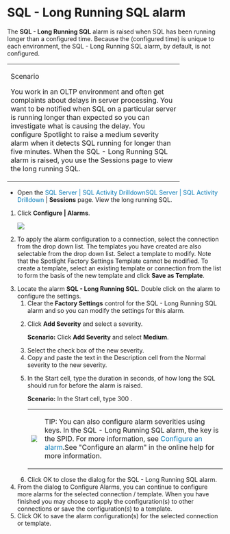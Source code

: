 ﻿<?xml version="1.0" encoding="utf-8"?>
<html xmlns:MadCap="http://www.madcapsoftware.com/Schemas/MadCap.xsd" MadCap:lastBlockDepth="12" MadCap:lastHeight="801" MadCap:lastWidth="818">
    <head>
        <link href="../Resources/TableStyles/NoteTable_Blue_DoNotEdit.css" rel="stylesheet" MadCap:stylesheetType="table" />
        <link href="../Resources/TableStyles/RuledTableWithoutHeading_DoNotEdit.css" rel="stylesheet" MadCap:stylesheetType="table" /><title></title>
    </head>
    <body>
        <h1>
            <MadCap:keyword term="SQL - Long Running SQL alarm;alarms:SQL - Long Running SQL" />SQL - Long Running SQL alarm</h1>
        <MadCap:snippetBlock src="../Resources/Snippets/Requirements/SQLServer2000NoNote.flsnp" MadCap:conditions="SoSSE_Publication.Online Help" />
        <p>The <b>SQL - Long Running SQL</b> 
 alarm is raised when SQL has been running longer than a configured 
 time. Because the (configured time) is 
 unique to each environment, the SQL - Long Running SQL alarm, by default, is 
 not configured.</p>
        <table style="width: 80%;caption-side: top;mc-table-style: url('../Resources/TableStyles/RuledTableWithoutHeading_DoNotEdit.css');" class="TableStyle-RuledTableWithoutHeading_DoNotEdit" cellspacing="0">
            <col class="TableStyle-RuledTableWithoutHeading_DoNotEdit-Column-Column1" />
            <tbody>
                <tr class="TableStyle-RuledTableWithoutHeading_DoNotEdit-Body-Body1">
                    <td class="TableStyle-RuledTableWithoutHeading_DoNotEdit-BodyA-Column1-Body1">
                        <p class="ScenarioHeading">Scenario</p>
                        <p>You work in an OLTP environment and often get complaints 
 about delays in server processing. You want to be notified when SQL on 
 a particular server is running longer than expected so you can investigate 
 what is causing the delay. You configure Spotlight to raise a medium severity 
 alarm when it detects SQL running for longer than five minutes. When the SQL - Long Running SQL alarm is raised, you use the Sessions page to view 
 the long running SQL.</p>
                    </td>
                </tr>
            </tbody>
        </table>
        <MadCap:snippetBlock src="../Resources/Snippets/SoSSE/Alarm_Title_Raised.flsnp" />
        <ul>
            <li>Open the <MadCap:xref href="../Drilldowns/drilldown_sqlserver_sqlactivity.htm" MadCap:conditions="SoSSE_Publication.Online Help"><span style="color: #0078b6;" class="mcFormatColor">SQL Server | SQL Activity Drilldown</span></MadCap:xref><span style="color: #0078b6;" class="mcFormatColor" MadCap:conditions="SoSSE_Publication.Getting&#160;Started Guide">SQL Server | SQL Activity Drilldown</span> | <b>Sessions</b> 
 page. View the long running SQL.</li>
        </ul>
        <MadCap:snippetBlock src="../Resources/Snippets/SoSSE/Alarm_Title_Configure.flsnp" />
        <ol>
            <li>
                <p>Click <b>Configure |&#160;Alarms</b>.</p>
                <p>
                    <img src="../Images/tb_config_alarms.png" />
                </p>
            </li>
            <li>
                <p>To apply the alarm configuration to a connection, select the connection from the drop down list. The templates you have created are also selectable from the drop down list. Select a template to modify. Note that the Spotlight Factory Settings Template cannot be modified. To create a template, select an existing template or connection from the list to form the basis of the new template and click <b>Save as Template</b>.</p>
            </li>
            <li>Locate the alarm <b>SQL - Long Running SQL</b>. Double click on the alarm to configure the settings.<ol><li>Clear the <b>Factory Settings</b> control for the SQL - Long Running SQL alarm and so you can modify the settings for this alarm.</li><li><p>Click <b>Add 
 Severity</b> and select a severity.</p><p class="ScenarioPara"><b>Scenario:</b> 
 Click <b>Add Severity</b> and select 
 <b>Medium</b>.</p></li><li>Select the check 
 box of the new severity.</li><li>Copy and paste the text in the Description cell
 from the Normal severity to the new 
 severity.</li><li><p>In the Start 
 cell, type the duration in seconds, of how long the SQL should run for 
 before the alarm is raised.</p><p class="ScenarioPara"><b>Scenario:</b> 
 In the Start cell, type 300 .</p><table style="width: 100%;mc-table-style: url('../Resources/TableStyles/NoteTable_Blue_DoNotEdit.css');" class="TableStyle-NoteTable_Blue_DoNotEdit" cellspacing="0"><col class="TableStyle-NoteTable_Blue_DoNotEdit-Column-Column1" style="width: 0.3in;" /><col class="TableStyle-NoteTable_Blue_DoNotEdit-Column-Column1" /><tbody><tr class="TableStyle-NoteTable_Blue_DoNotEdit-Body-Body1"><td class="TableStyle-NoteTable_Blue_DoNotEdit-BodyB-Column1-Body1"><p><img src="../Resources/Images/DSGStandard/Note_Info.gif" style="max-width: 90%;" /></p></td><td class="TableStyle-NoteTable_Blue_DoNotEdit-BodyA-Column1-Body1"><p><span class="DellDarkBlue">TIP:</span> You can also configure alarm severities using keys. In the SQL - Long Running SQL alarm, the key is the SPID. <MadCap:conditionalText MadCap:conditions="SoSSE_Publication.Online Help"><MadCap:xref href="../AlarmsDialog/configure_alarm.htm" class="ForMoreInfo_Heading">For more information, see <span style="color: #0078b6;" class="mcFormatColor">Configure an alarm</span>.</MadCap:xref></MadCap:conditionalText><MadCap:conditionalText MadCap:conditions="SoSSE_Publication.Getting&#160;Started Guide">See "Configure an alarm" in the online help for more information.</MadCap:conditionalText></p></td></tr></tbody></table></li><li>Click OK to close the dialog for the SQL - Long Running SQL&#160;alarm.</li></ol></li>
            <li>From the dialog to Configure Alarms, you can continue to configure more alarms for the selected connection / template. When you have finished you may choose to apply the configuration(s) to other connections or save the configuration(s) to a template.</li>
            <li>Click OK to save the alarm configuration(s) for the selected connection or template.</li>
        </ol>
    </body>
</html>
